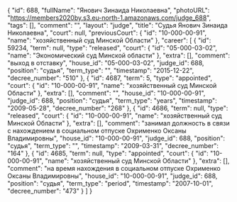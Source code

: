 {
    "id": 688,
    "fullName": "Янович Зинаида Николаевна",
    "photoURL": "https://members2020by.s3.eu-north-1.amazonaws.com/judge_688",
    "tags": [],
    "comment": "",
    "layout": "judge",
    "title": "Судья Янович Зинаида Николаевна",
    "court": null,
    "previousCourt": {
        "id": "10-000-00-91",
        "name": "хозяйственный суд Минской Области"
    },
    "career": [
        {
            "id": 59234,
            "term": null,
            "type": "released",
            "court": {
                "id": "05-000-03-02",
                "name": "Экономический суд Минской области"
            },
            "extra": [],
            "comment": "выход в отставку",
            "house_id": "05-000-03-02",
            "judge_id": 688,
            "position": "судья",
            "term_type": "",
            "timestamp": "2015-12-22",
            "decree_number": "510"
        },
        {
            "id": 4687,
            "term": 5,
            "type": "appointed",
            "court": {
                "id": "10-000-00-91",
                "name": "хозяйственный суд Минской Области"
            },
            "extra": [],
            "comment": "",
            "house_id": "10-000-00-91",
            "judge_id": 688,
            "position": "судья",
            "term_type": "years",
            "timestamp": "2009-05-28",
            "decree_number": "268"
        },
        {
            "id": 4686,
            "term": null,
            "type": "released",
            "court": {
                "id": "10-000-00-91",
                "name": "хозяйственный суд Минской Области"
            },
            "extra": [],
            "comment": "занимал должность в связи с нахождением в социальном отпуске Охрименко Оксаны Владимировны",
            "house_id": "10-000-00-91",
            "judge_id": 688,
            "position": "судья",
            "term_type": "",
            "timestamp": "2009-03-31",
            "decree_number": "164"
        },
        {
            "id": 4685,
            "term": null,
            "type": "appointed",
            "court": {
                "id": "10-000-00-91",
                "name": "хозяйственный суд Минской Области"
            },
            "extra": [],
            "comment": "на время нахождения в социальном отпуске Охрименко Оксаны Владимировны",
            "house_id": "10-000-00-91",
            "judge_id": 688,
            "position": "судья",
            "term_type": "period",
            "timestamp": "2007-10-01",
            "decree_number": "473"
        }
    ]
}